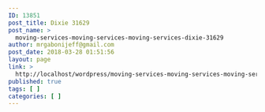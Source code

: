 ```yaml
---
ID: 13851
post_title: Dixie 31629
post_name: >
  moving-services-moving-services-moving-services-dixie-31629
author: mrgabonijeff@gmail.com
post_date: 2018-03-28 01:51:56
layout: page
link: >
  http://localhost/wordpress/moving-services-moving-services-moving-services-dixie-31629/
published: true
tags: [ ]
categories: [ ]
---
```


